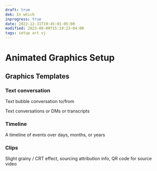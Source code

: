 ```yaml
---
draft: true
dek: In which
inprogress: true
date: 2022-12-31T19:45:01-05:00
modified: 2023-09-09T15:19:23-04:00
tags: setup art vj
---
```


# Animated Graphics Setup

## Graphics Templates

### Text conversation

Text bubble conversation to/from

Text conversations or DMs or transcripts

### Timeline

A timeline of events over days, months, or years

### Clips

Slight grainy / CRT effect, sourcing attribution info, QR code for source video
